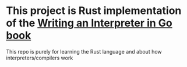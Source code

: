 # This project is Rust implementation of the [Writing an Interpreter in Go book](https://interpreterbook.com/)

This repo is purely for learning the Rust language and about how interpreters/compilers work
